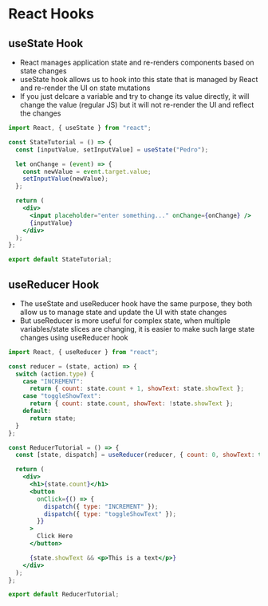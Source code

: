 # React Hooks

## useState Hook
* React manages application state and re-renders components based on state changes
* useState hook allows us to hook into this state that is managed by React and re-render the UI on state mutations
* If you just delcare a variable and try to change its value directly, it will change the value (regular JS) but it will not re-render the UI and reflect the changes
```jsx
import React, { useState } from "react";

const StateTutorial = () => {
  const [inputValue, setInputValue] = useState("Pedro");

  let onChange = (event) => {
    const newValue = event.target.value;
    setInputValue(newValue);
  };

  return (
    <div>
      <input placeholder="enter something..." onChange={onChange} />
      {inputValue}
    </div>
  );
};

export default StateTutorial;
```

## useReducer Hook
* The useState and useReducer hook have the same purpose, they both allow us to manage state and update the UI with state changes
* But useReducer is more useful for complex state, when multiple variables/state slices are changing, it is easier to make such large state changes using useReducer hook
```jsx
import React, { useReducer } from "react";

const reducer = (state, action) => {
  switch (action.type) {
    case "INCREMENT":
      return { count: state.count + 1, showText: state.showText };
    case "toggleShowText":
      return { count: state.count, showText: !state.showText };
    default:
      return state;
  }
};

const ReducerTutorial = () => {
  const [state, dispatch] = useReducer(reducer, { count: 0, showText: true });

  return (
    <div>
      <h1>{state.count}</h1>
      <button
        onClick={() => {
          dispatch({ type: "INCREMENT" });
          dispatch({ type: "toggleShowText" });
        }}
      >
        Click Here
      </button>

      {state.showText && <p>This is a text</p>}
    </div>
  );
};

export default ReducerTutorial;
```
